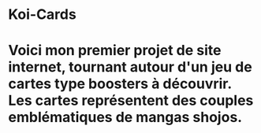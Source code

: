# Koi-Cards
# Voici mon premier projet de site internet, tournant autour d'un jeu de cartes type boosters à découvrir. Les cartes représentent des couples emblématiques de mangas shojos.
